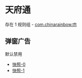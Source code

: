 # 天府通

存在 1 规则组 - [com.chinarainbow.tft](/src/apps/com.chinarainbow.tft.ts)

## 弹窗广告

默认禁用

- [快照-0](https://i.gkd.li/import/13269854)
- [快照-1](https://i.gkd.li/import/13468554)
